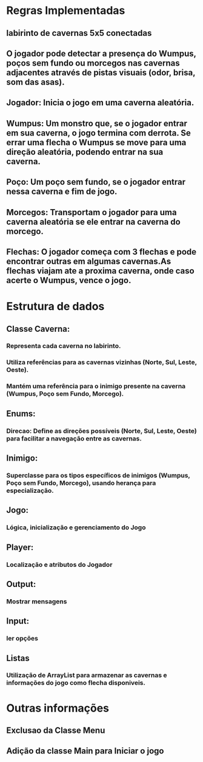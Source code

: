 # Regras Implementadas
## labirinto de cavernas 5x5 conectadas
## O jogador pode detectar a presença do Wumpus, poços sem fundo ou morcegos nas cavernas adjacentes através de pistas visuais (odor, brisa, som das asas).
## Jogador: Inicia o jogo em uma caverna aleatória.
## Wumpus: Um monstro que, se o jogador entrar em sua caverna, o jogo termina com derrota. Se errar uma flecha o Wumpus se move para uma direção aleatória, podendo entrar na sua caverna.
## Poço: Um poço sem fundo, se o jogador entrar nessa caverna e fim de jogo.
## Morcegos: Transportam o jogador para uma caverna aleatória se ele entrar na caverna do morcego.
## Flechas: O jogador começa com 3 flechas e pode encontrar outras em algumas cavernas.As flechas viajam ate a proxima caverna, onde caso acerte o Wumpus, vence o jogo.


# Estrutura de dados
## Classe Caverna:

### Representa cada caverna no labirinto.
### Utiliza referências para as cavernas vizinhas (Norte, Sul, Leste, Oeste).
### Mantém uma referência para o inimigo presente na caverna (Wumpus, Poço sem Fundo, Morcego).

## Enums:

### Direcao: Define as direções possíveis (Norte, Sul, Leste, Oeste) para facilitar a navegação entre as cavernas.

## Inimigo: 
### Superclasse para os tipos específicos de inimigos (Wumpus, Poço sem Fundo, Morcego), usando herança para especialização.

## Jogo:
### Lógica, inicialização e gerenciamento do Jogo

## Player:
### Localização e atributos do Jogador

## Output:
### Mostrar mensagens

## Input:
### ler opções

## Listas
### Utilização de ArrayList para armazenar as cavernas e informações do jogo como flecha disponiveis.


# Outras informações
## Exclusao da Classe Menu
## Adição da classe Main para Iniciar o jogo

